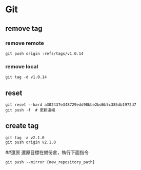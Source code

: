 # Git

## remove tag

### remove remote

```shell
git push origin :refs/tags/v1.0.14
```

### remove local

```shell
git tag -d v1.0.14
```

## reset

```shell
git reset --hard a302437e348729edd98bbe2bd6b5c385db1972d7
git push -f  # 更新遠端
```

## create tag

```shell
git tag -a v2.1.0
git push origin v2.1.0
```

##還原
還原目標在備份倉，執行下面指令
```
git push --mirror {new_repository_path}
```
